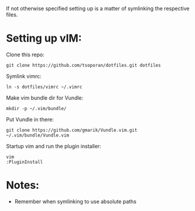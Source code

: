 If not otherwise specified setting up is a matter of symlinking the respective files.


Setting up vIM:
===============

Clone this repo:
```
git clone https://github.com/tsoporan/dotfiles.git dotfiles
```

Symlink vimrc:
```
ln -s dotfiles/vimrc ~/.vimrc
```

Make vim bundle dir for Vundle:
```
mkdir -p ~/.vim/bundle/
```

Put Vundle in there:
```
git clone https://github.com/gmarik/Vundle.vim.git ~/.vim/bundle/Vundle.vim
```

Startup vim and run the plugin installer:
```
vim
:PluginInstall
```

Notes:
======

- Remember when symlinking to use absolute paths
